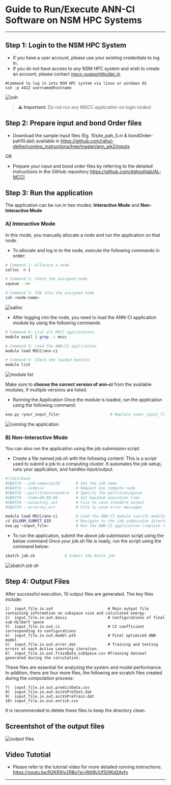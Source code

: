# Guide to Run/Execute ANN-CI Software on NSM HPC Systems

---

##  Step 1: Login to the NSM HPC System
- If you have a user account, please use your existing credentials to log in.
- If you do not have access to any NSM HPC system and wish to create an account, please contact [mscc-support@cdac.in](mailto:mscc-support@cdac.in)


```
#Command to log in into NSM HPC system via linux or windows OS
ssh -p 4422 username@hostname
```
![ssh](https://github.com/user-attachments/assets/fadebec6-8d52-4a81-b03e-a40bfaa96378)

> ⚠️ **Important:** Do not run any MSCC application on login nodes!


##  Step 2: Prepare input and bond Order files

- Download the sample input files (Eg. 10site_pah_S.in & bondOrder-pah10.dat) available in  https://github.com/rahul-dethe/running_instructions/tree/master/ann_wk2/inputs 

OR

- Prepare your input and bond order files by referring to the detailed instructions in the GitHub repository  https://github.com/dghoshlab/AL-MCCI


##  Step 3: Run the application 
The application can be run in two modes: **Interactive Mode** and **Non-Interactive Mode**

### A) Interactive Mode
In this mode, you manually allocate a node and run the application on that node.
- To allocate and log in to the node, execute the following commands in order:

```bash
# Command 1: Allocate a node
salloc -N 1

# Command 2: Check the assigned node
squeue --me

# Command 3: SSH into the assigned node
ssh <node-name>

```
![salloc](https://github.com/user-attachments/assets/c4982c71-6ed3-4f35-b2d5-37e8aa325cb7)

- After logging into the node, you need to load the ANN-CI application module by using the following commands
```bash
# Command 4: List all MSCC applications
module avail | grep -i mscc

# Command 5: Load the ANN-CI application
module load MSCC/ann-ci

# Command 6: Check the loaded modules
module list
```
![module list](https://github.com/user-attachments/assets/37181545-902c-46c0-af11-9a6f9078d809)


Make sure to **choose the correct version of ann-ci** from the available modules, if multiple versions are listed.

- Running the Application
Once the module is loaded, run the application using the following command:
```bash
exe.py <your_input_file>                      # Replace <your_input_file> with the actual file name
```
![running the application](https://github.com/user-attachments/assets/9a37669c-4eb3-4067-a080-f1886e5dddac)

### B) Non-Interactive Mode
You can also run the application using the job submission script.
- Create a file named _job.sh_ with the following content:
This is a script used to submit a job to a computing cluster. It automates the job setup, runs your application, and handles input/output.

```bash
#!/bin/bash
#SBATCH --job-name=sys10       # Set the job name
#SBATCH --nodes=1              # Request one compute node
#SBATCH --partition=standard   # Specify the partition/queue
#SBATCH --time=48:00:00        # Set maximum execution time
#SBATCH --output=%j.out        # File to save standard output
#SBATCH --error=%j.err         # File to save error messages

module load MSCC/ann-ci        # Load the ANN-CI module (verify module name if needed)
cd $SLURM_SUBMIT_DIR           # Navigate to the job submission directory
exe.py <input_file>            # Run the ANN-CI application (replace <input_file> accordingly)
```

- To run the application, submit the above job submission script using the below command 
Once your _job.sh_ file is ready, run the script using the command below:

```bash
sbatch job.sh             # Submit the batch job
```
![sbatch job sh](https://github.com/user-attachments/assets/6e1a50e3-64d6-4816-b042-fb2a06b195c4)

## Step 4: Output Files

After successful execution, 10 output files are generated. The key files include:

```
1)  input_file.in.out                        # Main output file containing information on subspace size and calculated energy.
2)  input_file.in.out.basis                  # Configurations of final sub-Hilbert space
3)  input_file.in.out.ci                     # CI coefficient corresponding to configurations
4)  input_file.in.out.model.pth              # Final optimized ANN model
5)  input_file.in.out.error.dat              # Training and testing errors at each Active Learning iteration.
6)  input_file.in.out.TrainData_subSpace.csv #Training dataset generated during the calculation.
```
These files are essential for analyzing the system and model performance. In addition, there are four more files, the following are scratch files created during the computation process:
```
7)  input_file.in.out.predictData.csv
8)  input_file.in.out.accVsPreTest.dat
9)  input_file.in.out.accVsPreTrain.dat
10) input_file.in.out.enrich.csv
```
It is recommended to delete these files to keep the directory clean.

## Screentshot of the output files
![output files](https://github.com/user-attachments/assets/17d9ee71-dbcd-4023-b4b9-251bf66585f8)

## Video Tutotial
- Please refer to the tutorial video for more detailed running instructions: https://youtu.be/R2KRXly2RBo?si=Wd9UUfS0lKd2Ayfy
---
